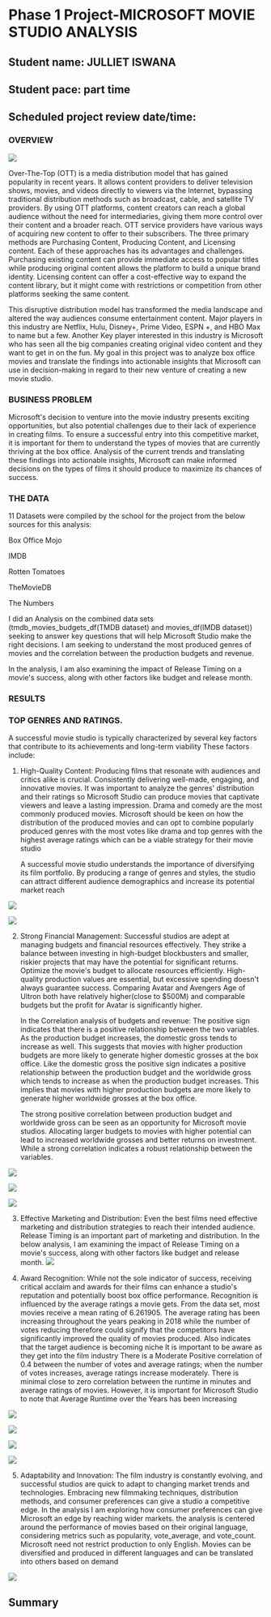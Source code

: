 # Phase 1 Project-MICROSOFT MOVIE STUDIO ANALYSIS
## Student name: JULLIET ISWANA
## Student pace: part time 
## Scheduled project review date/time:



### OVERVIEW
![](IMAGES/studio%20set.jpg)

  Over-The-Top (OTT) is a media distribution model that has gained popularity in recent years. It allows content providers to deliver television shows, movies, and videos directly to viewers via the Internet, bypassing traditional distribution methods such as broadcast, cable, and satellite TV providers. By using OTT platforms, content creators can reach a global audience without the need for intermediaries, giving them more control over their content and a broader reach. OTT service providers have various ways of acquiring new content to offer to their subscribers. The three primary methods are Purchasing Content, Producing Content, and Licensing content. Each of these approaches has its advantages and challenges. Purchasing existing content can provide immediate access to popular titles while producing original content allows the platform to build a unique brand identity. Licensing content can offer a cost-effective way to expand the content library, but it might come with restrictions or competition from other platforms seeking the same content.

   This disruptive distribution model has transformed the media landscape and altered the way audiences consume entertainment content. Major players in this industry are Netflix, Hulu, Disney+, Prime Video, ESPN +, and HBO Max to name but a few. Another Key player interested in this industry is Microsoft who has seen all the big companies creating original video content and they want to get in on the fun. My goal in this project was to analyze box office movies  and translate the findings into actionable insights that Microsoft can use in decision-making in regard to their new venture of creating a new movie studio.



### BUSINESS PROBLEM
Microsoft's decision to venture into the movie industry presents exciting opportunities, but also potential challenges due to their lack of experience in creating films. To ensure a successful entry into this competitive market, it is important for them to understand the types of movies that are currently thriving at the box office. Analysis of the current trends and translating these findings into actionable insights, Microsoft can make informed decisions on the types of films it should produce to maximize its chances of success.


### THE DATA
11 Datasets were compiled by the school for the project from the below sources for this analysis:

Box Office Mojo

IMDB

Rotten Tomatoes

TheMovieDB

The Numbers

I did an Analysis on the combined data sets (tmdb_movies_budgets_df(TMDB dataset) and movies_df(IMDB dataset)) seeking to answer key questions that will help Microsoft Studio make the right decisions. I am seeking to understand the most produced genres of movies and the correlation between the production budgets and revenue.

In the analysis, I am also examining the impact of Release Timing on a movie's success, along with other factors like budget and release month.

###  RESULTS

### TOP GENRES AND RATINGS.
A successful movie studio is typically characterized by several key factors that contribute to its achievements and long-term viability
These factors include:
1. High-Quality Content: Producing films that resonate with audiences and critics alike is crucial. Consistently delivering well-made, engaging, and innovative movies. It was important to analyze the genres' distribution and their ratings so Microsoft Studio can produce movies that captivate viewers and leave a lasting impression. Drama and comedy are the most commonly produced movies. Microsoft should be keen on how the distribution of the produced movies and can opt to combine popularly produced genres with the most votes like drama and top genres with the highest average ratings which can be a viable strategy for their movie studio

    A successful movie studio understands the importance of diversifying its film portfolio. 
 By producing a range of genres and styles, the studio can attract different audience demographics and increase its potential market reach



![](/IMAGES/Distribution%20of%20Movie%20Genres.png)

![](/IMAGES/Top%20Genres%20with%20Highest%20Average%20Ratings.png)


2. Strong Financial Management: Successful studios are adept at managing budgets and financial resources effectively. 
They strike a balance between investing in high-budget blockbusters and smaller, riskier projects that may have the potential for significant returns.
Optimize the movie's budget to allocate resources efficiently. High-quality production values are essential, but excessive spending doesn't always guarantee success. Comparing Avatar and Avengers Age of Ultron both have relatively higher(close to $500M) and comparable budgets but the profit for Avatar is significantly higher.

   In the Correlation analysis of budgets and revenue: The positive sign indicates that there is a positive relationship between the two variables. As the production budget increases, the domestic gross tends to increase as well. This suggests that movies with higher production budgets are more likely to generate higher domestic grosses at the box office. Like the domestic gross the positive sign indicates a positive relationship between the production budget and the worldwide gross which tends to increase as when the production budget increases. This implies that movies with higher production budgets are more likely to generate higher worldwide grosses at the box office.

   The strong positive correlation between production budget and worldwide gross can be seen as an opportunity for Microsoft movie studios.
   Allocating larger budgets to movies with higher potential can lead to increased worldwide grosses and better returns on investment. While a strong correlation indicates a robust relationship between the variables.

![](/IMAGES/Top%2030%20Movies%20Net%20Profit.png)

![](/IMAGES/Correlation%20between%20Production%20Budget%20and%20Domestic%20Gross.png)

![](/IMAGES/Correlation%20between%20Production%20Budget%20and%20worldwide_gross%20Gross.png)

3. Effective Marketing and Distribution: Even the best films need effective marketing and distribution strategies to reach their intended audience. Release Timing is an important part of marketing and distribution.
   In the below analysis, I am examining the impact of Release Timing on a movie's success, along with other factors like budget and release month.
![](/IMAGES/Average%20Box%20office%20Performance%20by%20Release%20Month.png)

5. Award Recognition: While not the sole indicator of success, receiving critical acclaim and awards for their films can enhance a studio's reputation and potentially boost box office performance.
   Recognition is influenced by the average ratings a movie gets. From the data set, most movies receive a mean rating of 6.261905. The average rating has been increasing throughout the years peaking in 2018 while the number of votes reducing  therefore could  signify that  the competitors have significantly improved the quality of movies produced. Also indicates that the target audience is becoming niche It is important to be aware as they get into the film industry
   There is a Moderate Positive correlation of 0.4 between the number of votes and average ratings; when the number of votes increases, average ratings increase moderately. There is minimal close to zero correlation between the runtime in minutes  and average ratings of movies. However, it is important for Microsoft Studio to note that Average Runtime over the Years has been increasing


![](/IMAGES/Average%20Rating%20Over%20the%20Years.png)

![](/IMAGES/Number%20of%20Votes%20over%20the%20Years.png)

![](/IMAGES/Correlation%20Between%20Rating%2CVotes%20and%20Runtime.png)

![](/IMAGES/Average%20Runtime%20over%20the%20Years.png)

5. Adaptability and Innovation: The film industry is constantly evolving, and successful studios are quick to adapt to changing market trends and technologies.
   Embracing new filmmaking techniques, distribution methods, and consumer preferences can give a studio a competitive edge. In the analysis I am exploring how consumer preferences can give Microsoft an edge by reaching wider markets.  the analysis is centered around the performance of movies based on their original language, considering metrics such as popularity, vote_average, and vote_count. Microsoft need not restrict production to only English. Movies can be diversified and produced in different languages and can be translated into others based on demand

![](/IMAGES/Average%20Popularity%20by%20Original%20Language.png)







## Summary


